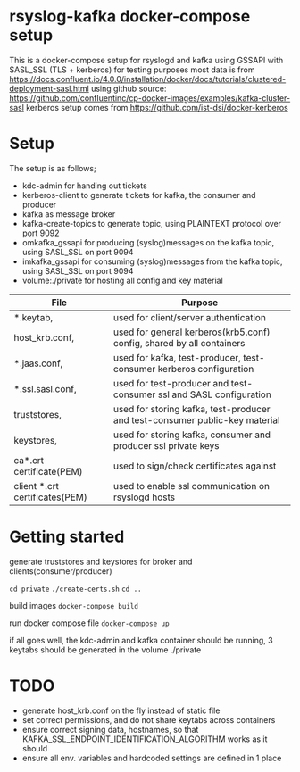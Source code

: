 # rsyslog-kafka docker-compose setup

This is a docker-compose setup for rsyslogd and kafka using GSSAPI with SASL_SSL (TLS + kerberos) for testing purposes
most data is from https://docs.confluent.io/4.0.0/installation/docker/docs/tutorials/clustered-deployment-sasl.html
using github source: https://github.com/confluentinc/cp-docker-images/examples/kafka-cluster-sasl
kerberos setup comes from https://github.com/ist-dsi/docker-kerberos

# Setup

The setup is as follows;
- kdc-admin             for handing out tickets
- kerberos-client       to generate tickets for kafka, the consumer and producer
- kafka                 as message broker
- kafka-create-topics   to generate topic, using PLAINTEXT protocol over port 9092
- omkafka_gssapi        for producing (syslog)messages on the kafka topic, using SASL_SSL on port 9094
- imkafka_gssapi        for consuming (syslog)messages from the kafka topic, using SASL_SSL on port 9094
- volume:./private      for hosting all config and key material

File                            | Purpose
----                            | -------
*.keytab,                       | used for client/server authentication
host_krb.conf,                  | used for general kerberos(krb5.conf) config, shared by all containers 
*.jaas.conf,                    | used for kafka, test-producer, test-consumer kerberos configuration
*.ssl.sasl.conf,                | used for test-producer and test-consumer ssl and SASL configuration
truststores,                    | used for storing kafka, test-producer and test-consumer public-key material
keystores,                      | used for storing kafka, consumer and producer ssl private keys
ca*.crt certificate(PEM)        | used to sign/check certificates against 
client *.crt certificates(PEM)  | used to enable ssl communication on rsyslogd hosts

# Getting started

generate truststores and keystores for broker and clients(consumer/producer)

`cd private`
`./create-certs.sh`
`cd ..`

build images
`docker-compose build`

run docker compose file
`docker-compose up`

if all goes well, the kdc-admin and kafka container should be running, 3 keytabs should be generated in the volume ./private


# TODO

- generate host_krb.conf on the fly instead of static file
- set correct permissions, and do not share keytabs across containers
- ensure correct signing data, hostnames, so that KAFKA_SSL_ENDPOINT_IDENTIFICATION_ALGORITHM works as it should
- ensure all env. variables and hardcoded settings are defined in 1 place